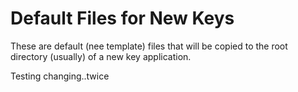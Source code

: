 Default Files for New Keys
==========================

These are default (nee template) files that will be copied to the root directory (usually) of a new key application. 

Testing changing..twice